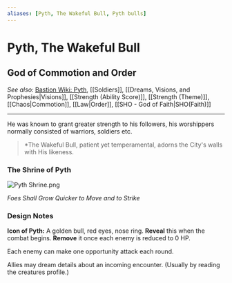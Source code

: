 ```yaml
---
aliases: [Pyth, The Wakeful Bull, Pyth bulls]
---
```

# Pyth, The Wakeful Bull
## God of Commotion and Order
*See also:* [Bastion Wiki: Pyth](https://bastion.fandom.com/wiki/Pyth "Pyth"), [[Soldiers]], [[Dreams, Visions, and Prophesies|Visions]], [[Strength (Ability Score)]], [[Strength (Theme)]], [[Chaos|Commotion]], [[Law|Order]], [[SHO - God of Faith|SHO(Faith)]]
___
He was known to grant greater strength to his followers, his worshippers normally consisted of warriors, soldiers etc.

> *The Wakeful Bull, patient yet temperamental, adorns the City's walls with His likeness.

### The Shrine of Pyth
![Pyth Shrine.png](https://static.wikia.nocookie.net/bastion/images/d/d2/Pyth_Shrine.png/revision/latest/scale-to-width-down/116?cb=20120105025915)

*Foes Shall Grow Quicker to Move and to Strike*

### Design Notes
**Icon of Pyth:** A golden bull, red eyes, nose ring.
**Reveal** this when the combat begins.
**Remove** it once each enemy is reduced to 0 HP.

Each enemy can make one opportunity attack each round.

Allies may dream details about an incoming encounter. (Usually by reading the creatures profile.)
